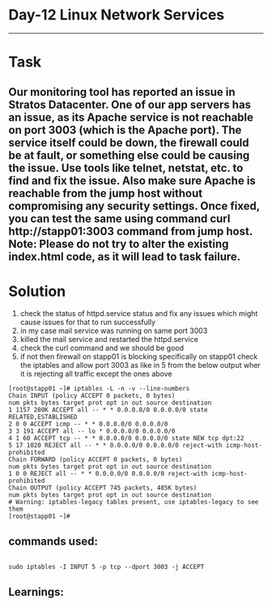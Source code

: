 # Day-12 Linux Network Services
---
# Task
Our monitoring tool has reported an issue in Stratos Datacenter. One of our app servers has an issue, as its Apache service is not reachable on port 3003 (which is the Apache port). The service itself could be down, the firewall could be at fault, or something else could be causing the issue.
Use tools like telnet, netstat, etc. to find and fix the issue. Also make sure Apache is reachable from the jump host without compromising any security settings.
Once fixed, you can test the same using command curl http://stapp01:3003 command from jump host.
Note: Please do not try to alter the existing index.html code, as it will lead to task failure.
---
# Solution
1. check the status of httpd.service status and fix any issues which might cause issues for that to run successfully
2. in my case mail service was running on same port 3003
3. killed the mail service and restarted the httpd.service 
4. check the curl command and we should be good
5. if not then firewall on stapp01 is blocking specifically on stapp01 check the iptables and allow port 3003 as like in 5 from the below output wher it is rejecting all traffic except the ones above
```
[root@stapp01 ~]# iptables -L -n -v --line-numbers 
Chain INPUT (policy ACCEPT 0 packets, 0 bytes) 
num pkts bytes target prot opt in out source destination 
1 1157 280K ACCEPT all -- * * 0.0.0.0/0 0.0.0.0/0 state RELATED,ESTABLISHED 
2 0 0 ACCEPT icmp -- * * 0.0.0.0/0 0.0.0.0/0 
3 3 191 ACCEPT all -- lo * 0.0.0.0/0 0.0.0.0/0 
4 1 60 ACCEPT tcp -- * * 0.0.0.0/0 0.0.0.0/0 state NEW tcp dpt:22 
5 17 1020 REJECT all -- * * 0.0.0.0/0 0.0.0.0/0 reject-with icmp-host-prohibited 
Chain FORWARD (policy ACCEPT 0 packets, 0 bytes) 
num pkts bytes target prot opt in out source destination 
1 0 0 REJECT all -- * * 0.0.0.0/0 0.0.0.0/0 reject-with icmp-host-prohibited 
Chain OUTPUT (policy ACCEPT 745 packets, 485K bytes) 
num pkts bytes target prot opt in out source destination 
# Warning: iptables-legacy tables present, use iptables-legacy to see them 
[root@stapp01 ~]#
```

## commands used:
```

sudo iptables -I INPUT 5 -p tcp --dport 3003 -j ACCEPT
```

## Learnings:
